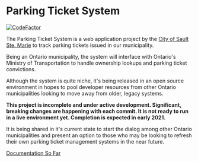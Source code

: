 # Parking Ticket System

[![CodeFactor](https://www.codefactor.io/repository/github/cityssm/parking-ticket-system/badge)](https://www.codefactor.io/repository/github/cityssm/parking-ticket-system)

The Parking Ticket System is a web application project by the
[City of Sault Ste. Marie](https://saultstemarie.ca/)
to track parking tickets issued in our municipality.

Being an Ontario municipality, the system will interface with
Ontario's Ministry of Transportation to handle ownership lookups
and parking ticket convictions.

Although the system is quite niche, it's being released in an open source environment
in hopes to pool developer resources from other Ontario municipalities
looking to move away from older, legacy systems.

**This project is incomplete and under active development.
Significant, breaking changes are happening with each commit.
It is not ready to run in a live environment yet.
Completion is expected in early 2021.**

It is being shared in it's current state to start the dialog among
other Ontario municipalities and present an option to those who may be looking
to refresh their own parking ticket management systems in the near future.

[Documentation So Far](/docs)
